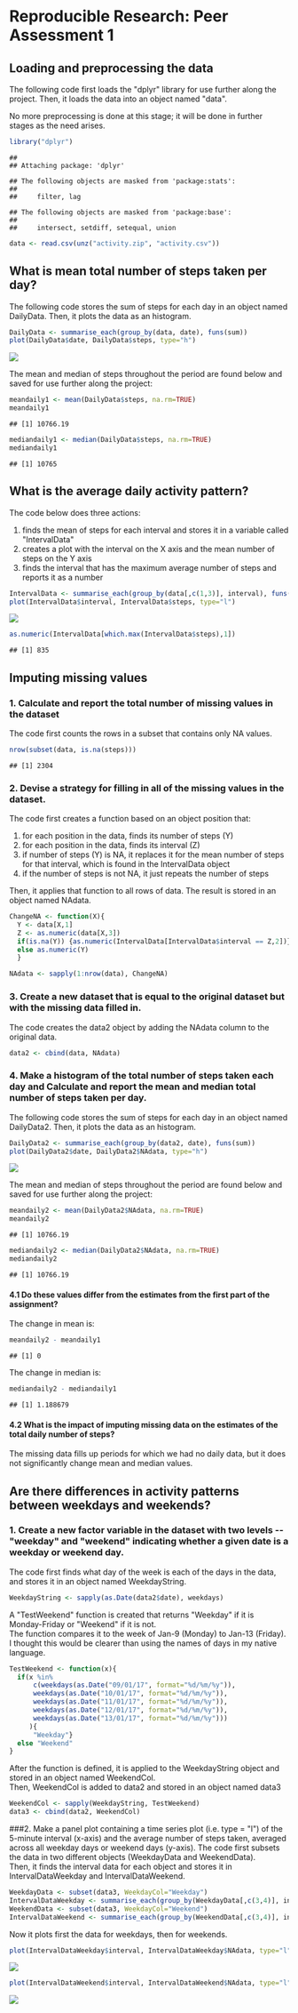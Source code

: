 # Reproducible Research: Peer Assessment 1


## Loading and preprocessing the data

The following code first loads the "dplyr" library for use further along the project. Then, it loads the data into an object named "data".  

No more preprocessing is done at this stage; it will be done in further stages as the need arises.


```r
library("dplyr")  
```

```
## 
## Attaching package: 'dplyr'
```

```
## The following objects are masked from 'package:stats':
## 
##     filter, lag
```

```
## The following objects are masked from 'package:base':
## 
##     intersect, setdiff, setequal, union
```

```r
data <- read.csv(unz("activity.zip", "activity.csv"))
```

## What is mean total number of steps taken per day?

The following code stores the sum of steps for each day in an object named DailyData. Then, it plots the data as an histogram.


```r
DailyData <- summarise_each(group_by(data, date), funs(sum))
plot(DailyData$date, DailyData$steps, type="h")
```

![](PA1_template_files/figure-html/unnamed-chunk-2-1.png)<!-- -->


The mean and median of steps throughout the period are found below and saved for use further along the project:

```r
meandaily1 <- mean(DailyData$steps, na.rm=TRUE) 
meandaily1 
```

```
## [1] 10766.19
```

```r
mediandaily1 <- median(DailyData$steps, na.rm=TRUE) 
mediandaily1
```

```
## [1] 10765
```

  
  
## What is the average daily activity pattern?
The code below does three actions:  
1. finds the mean of steps for each interval and stores it in a variable called "IntervalData"  
2. creates a plot with the interval on the X axis and the mean number of steps on the Y axis  
3. finds the interval that has the maximum average number of steps and reports it as a number  


```r
IntervalData <- summarise_each(group_by(data[,c(1,3)], interval), funs(mean(., na.rm = TRUE)))
plot(IntervalData$interval, IntervalData$steps, type="l")
```

![](PA1_template_files/figure-html/unnamed-chunk-4-1.png)<!-- -->

```r
as.numeric(IntervalData[which.max(IntervalData$steps),1])
```

```
## [1] 835
```
  
    
    
## Imputing missing values
### 1. Calculate and report the total number of missing values in the dataset
The code first counts the rows in a subset that contains only NA values.

```r
nrow(subset(data, is.na(steps)))
```

```
## [1] 2304
```

### 2. Devise a strategy for filling in all of the missing values in the dataset.

The code first creates a function based on an object position that:  
1. for each position in the data, finds its number of steps (Y)  
2. for each position in the data, finds its interval (Z)  
3. if number of steps (Y) is NA, it replaces it for the mean number of steps for that interval, which is found in the IntervalData object  
4. if the number of steps is not NA, it just repeats the number of steps  
  
Then, it applies that function to all rows of data. The result is stored in an object named NAdata.


```r
ChangeNA <- function(X){
  Y <- data[X,1]
  Z <- as.numeric(data[X,3])
  if(is.na(Y)) {as.numeric(IntervalData[IntervalData$interval == Z,2])}
  else as.numeric(Y)
  }

NAdata <- sapply(1:nrow(data), ChangeNA)
```


### 3. Create a new dataset that is equal to the original dataset but with the missing data filled in.

The code creates the data2 object by adding the NAdata column to the original data.


```r
data2 <- cbind(data, NAdata)
```

### 4. Make a histogram of the total number of steps taken each day and Calculate and report the mean and median total number of steps taken per day.
The following code stores the sum of steps for each day in an object named DailyData2. Then, it plots the data as an histogram.


```r
DailyData2 <- summarise_each(group_by(data2, date), funs(sum))
plot(DailyData2$date, DailyData2$NAdata, type="h")
```

![](PA1_template_files/figure-html/unnamed-chunk-8-1.png)<!-- -->


The mean and median of steps throughout the period are found below and saved for use further along the project:

```r
meandaily2 <- mean(DailyData2$NAdata, na.rm=TRUE) 
meandaily2 
```

```
## [1] 10766.19
```

```r
mediandaily2 <- median(DailyData2$NAdata, na.rm=TRUE) 
mediandaily2
```

```
## [1] 10766.19
```

#### 4.1 Do these values differ from the estimates from the first part of the assignment?

The change in mean is:


```r
meandaily2 - meandaily1
```

```
## [1] 0
```

The change in median is:

```r
mediandaily2 - mediandaily1
```

```
## [1] 1.188679
```

#### 4.2 What is the impact of imputing missing data on the estimates of the total daily number of steps?

The missing data fills up periods for which we had no daily data, but it does not significantly change mean and median values.


## Are there differences in activity patterns between weekdays and weekends?
### 1. Create a new factor variable in the dataset with two levels -- "weekday" and "weekend" indicating whether a given date is a weekday or weekend day.
The code first finds what day of the week is each of the days in the data, and stores it in an object named WeekdayString.

```r
WeekdayString <- sapply(as.Date(data2$date), weekdays)
```

A "TestWeekend" function is created that returns "Weekday" if it is Monday-Friday or "Weekend" if it is not.  
The function compares it to the week of Jan-9 (Monday) to Jan-13 (Friday). I thought this would be clearer than using the names of days in my native language.  

```r
TestWeekend <- function(x){
  if(x %in% 
      c(weekdays(as.Date("09/01/17", format="%d/%m/%y")),
      weekdays(as.Date("10/01/17", format="%d/%m/%y")),
      weekdays(as.Date("11/01/17", format="%d/%m/%y")),
      weekdays(as.Date("12/01/17", format="%d/%m/%y")),
      weekdays(as.Date("13/01/17", format="%d/%m/%y")))
     ){ 
      "Weekday"}
  else "Weekend"
}
```
After the function is defined, it is applied to the WeekdayString object and stored in an object named WeekendCol.   
Then, WeekendCol is added to data2 and stored in an object named data3

```r
WeekendCol <- sapply(WeekdayString, TestWeekend)
data3 <- cbind(data2, WeekendCol)
```

###2. Make a panel plot containing a time series plot (i.e. type = "l") of the 5-minute interval (x-axis) and the average number of steps taken, averaged across all weekday days or weekend days (y-axis).
The code first subsets the data in two different objects (WeekdayData and WeekendData).  
Then, it finds the interval data for each object and stores it in IntervalDataWeekday and IntervalDataWeekend.

```r
WeekdayData <- subset(data3, WeekdayCol="Weekday")
IntervalDataWeekday <- summarise_each(group_by(WeekdayData[,c(3,4)], interval), funs(mean(., na.rm = TRUE)))
WeekendData <- subset(data3, WeekdayCol="Weekend")
IntervalDataWeekend <- summarise_each(group_by(WeekendData[,c(3,4)], interval), funs(mean(., na.rm = TRUE)))
```

Now it plots first the data for weekdays, then for weekends.

```r
plot(IntervalDataWeekday$interval, IntervalDataWeekday$NAdata, type="l")
```

![](PA1_template_files/figure-html/unnamed-chunk-16-1.png)<!-- -->

```r
plot(IntervalDataWeekend$interval, IntervalDataWeekend$NAdata, type="l")
```

![](PA1_template_files/figure-html/unnamed-chunk-16-2.png)<!-- -->


